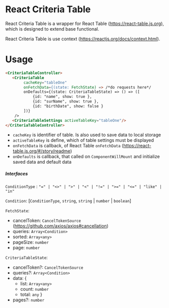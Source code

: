 # React Criteria Table

React Criteria Table is a wrapper for React Table (https://react-table.js.org), which is designed to extend base functional.

React Criteria Table is use context (https://reactjs.org/docs/context.html).

# Usage
```HTML
<CriteriaTableController>
   <CriteriaTable 
        cacheKey="tableOne" 
        onFetchData={(state: FetchState) => /*do requests here*/
        onDefaults={(state: CriteriaTableState) => () => ([
            {id: "name", show: true },
            {id: "surName", show: true },
            {id: "birthDate", show: false }
        ])}
    />
   <CriteriaTableSettings activeTableKey="tableOne"/>
</CriteriaTableController>
```
  - `cacheKey` is identifier of table. Is also used to save data to local storage
  - `activeTableKey` is define, which of table settings must be displayed
  - `onFetchData` is callback, of React Table `onFetchData` (https://react-table.js.org/#/story/readme)
  - `onDefaults` is callback, that called on `ComponentWillMount` and initialize saved data and default data

##### Interfaces
`ConditionType` : `"=" | "<>" | ">" | "<" | "!=" | ">=" | "<=" | "like" | "in"`

`Condition`: [`ConditionType`, `string`, `string` | `number` | `boolean`]

`FetchState`: 
- cancelToken: `CancelTokenSource` (https://github.com/axios/axios#cancellation)
- queries: `Array<Condition>`
- sorted: `Array<any>`
- pageSize: `number`
- page: `number`

`CriteriaTableState`:
- cancelToken?: `CancelTokenSource`
- queries?: `Array<Condition>`
- data: {
    - list: `Array<any>`
    - count: `number`
    - total: `any`
    }
- pages?: `number`
